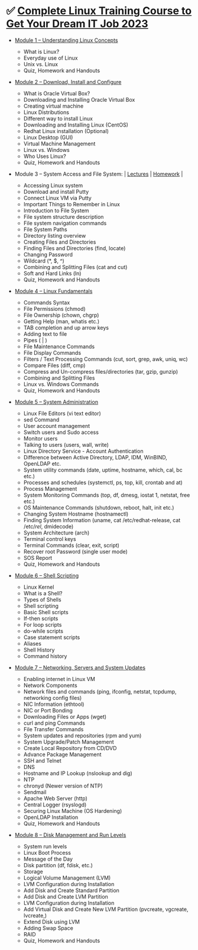 # :white_check_mark: [Complete Linux Training Course to Get Your Dream IT Job 2023](https://www.udemy.com/course/complete-linux-training-course-to-get-your-dream-it-job/)
- [Module 1 – Understanding Linux Concepts]()
  - What is Linux?   
  - Everyday use of Linux   
  - Unix vs. Linux   
  - Quiz, Homework and Handouts 

- [Module 2 – Download, Install and Configure]()
  - What is Oracle Virtual Box?   
  - Downloading and Installing Oracle Virtual Box
  - Creating virtual machine   
  - Linux Distributions   
  - Different way to install Linux   
  - Downloading and Installing Linux (CentOS)   
  - Redhat Linux installation (Optional)   
  - Linux Desktop (GUI)   
  - Virtual Machine Management   
  - Linux vs. Windows   
  - Who Uses Linux?   
  - Quiz, Homework and Handouts  

- Module 3 – System Access and File System: | [Lectures](https://github.com/imp111/Udemy/tree/main/Complete%20Linux%20Training%20Course%20to%20Get%20Your%20Dream%20IT%20Job%202023/Lectures/01.%20System%20Access%20and%20File%20System) | [Homework](https://github.com/imp111/Udemy/tree/main/Complete%20Linux%20Training%20Course%20to%20Get%20Your%20Dream%20IT%20Job%202023/Homeworks/01.%20System%20Access%20and%20File%20System) | 
  - Accessing Linux system
  - Download and install Putty   
  - Connect Linux VM via Putty   
  - Important Things to Remember in Linux   
  - Introduction to File System
  - File system structure description
  - File system navigation commands
  - File System Paths  
  - Directory listing overview  
  - Creating Files and Directories  
  - Finding Files and Directories (find, locate)   
  - Changing Password
  - Wildcard (*, $, ^)
  - Combining and Splitting Files (cat and cut)  
  - Soft and Hard Links (ln)  
  - Quiz, Homework and Handouts   

- [Module 4 – Linux Fundamentals](https://github.com/imp111/Udemy/tree/main/Complete%20Linux%20Training%20Course%20to%20Get%20Your%20Dream%20IT%20Job%202023/Lectures/02.%20Linux%20Fundamentals)  
  - Commands Syntax  
  - File Permissions (chmod)  
  - File Ownership (chown, chgrp)
  - Getting Help (man, whatis etc.)  
  - TAB completion and up arrow keys  
  - Adding text to file  
  - Pipes ( | )  
  - File Maintenance Commands  
  - File Display Commands  
  - Filters / Text Processing Commands (cut, sort, grep, awk, uniq, wc)  
  - Compare Files (diff, cmp)  
  - Compress and Un-compress files/directories (tar, gzip, gunzip)
  - Combining and Splitting Files   
  - Linux vs. Windows Commands  
  - Quiz, Homework and Handouts   

- [Module 5 – System Administration](https://github.com/imp111/Udemy/tree/main/Complete%20Linux%20Training%20Course%20to%20Get%20Your%20Dream%20IT%20Job%202023/Lectures/03.%20System%20Administration)  
  - Linux File Editors (vi text editor)
  - sed Command   
  - User account management  
  - Switch users and Sudo access  
  - Monitor users  
  - Talking to users (users, wall, write)
  - Linux Directory Service - Account Authentication
  - Difference between Active Directory, LDAP, IDM, WinBIND, OpenLDAP etc.
  - System utility commands (date, uptime, hostname, which, cal, bc etc.)  
  - Processes and schedules (systemctl, ps, top, kill, crontab and at)  
  - Process Management
  - System Monitoring Commands (top, df, dmesg, iostat 1, netstat, free etc.)  
  - OS Maintenance Commands (shutdown, reboot, halt, init etc.)  
  - Changing System Hostname (hostnamectl)  
  - Finding System Information (uname, cat /etc/redhat-release, cat /etc/*rel*, dmidecode)  
  - System Architecture (arch)  
  - Terminal control keys  
  - Terminal Commands (clear, exit, script)  
  - Recover root Password (single user mode)
  - SOS Report   
  - Quiz, Homework and Handouts 

- [Module 6 – Shell Scripting](https://github.com/imp111/Udemy/tree/main/Complete%20Linux%20Training%20Course%20to%20Get%20Your%20Dream%20IT%20Job%202023/Lectures/04.%20Shell%20Scripting) 
  - Linux Kernel   
  - What is a Shell?
  - Types of Shells 
  - Shell scripting  
  - Basic Shell scripts  
  - If-then scripts  
  - For loop scripts  
  - do-while scripts   
  - Case statement scripts  
  - Aliases
  - Shell History 
  - Command history   

- [Module 7 – Networking, Servers and System Updates](https://github.com/imp111/Udemy/tree/main/Complete%20Linux%20Training%20Course%20to%20Get%20Your%20Dream%20IT%20Job%202023/Lectures/05.%20Networking%2C%20Services%20and%20System%20Updates)  
  - Enabling internet in Linux VM  
  - Network Components  
  - Network files and commands (ping, ifconfig, netstat, tcpdump, networking config files)  
  - NIC Information (ethtool)  
  - NIC or Port Bonding
  - Downloading Files or Apps (wget)
  - curl and ping Commands
  - File Transfer Commands
  - System updates and repositories (rpm and yum)
  - System Upgrade/Patch Management  
  - Create Local Repository from CD/DVD
  - Advance Package Management  
  - SSH and Telnet  
  - DNS  
  - Hostname and IP Lookup (nslookup and dig)  
  - NTP  
  - chronyd (Newer version of NTP)
  - Sendmail  
  - Apache Web Server (http)  
  - Central Logger (rsyslogd)
  - Securing Linux Machine (OS Hardening)
  - OpenLDAP Installation  
  - Quiz, Homework and Handouts 

- [Module 8 – Disk Management and Run Levels](https://github.com/imp111/Udemy/tree/main/Complete%20Linux%20Training%20Course%20to%20Get%20Your%20Dream%20IT%20Job%202023/Lectures/06.%20Disk%20Management%20and%20Run%20Levels)
  - System run levels
  - Linux Boot Process
  - Message of the Day
  - Disk partition (df, fdisk, etc.)
  - Storage
  - Logical Volume Management (LVM)
  - LVM Configuration during Installation
  - Add Disk and Create Standard Partition
  - Add Disk and Create LVM Partition
  - LVM Configuration during Installation
  - Add Virtual Disk and Create New LVM Partition (pvcreate, vgcreate, lvcreate,)
  - Extend Disk using LVM
  - Adding Swap Space
  - RAID
  - Quiz, Homework and Handouts   
